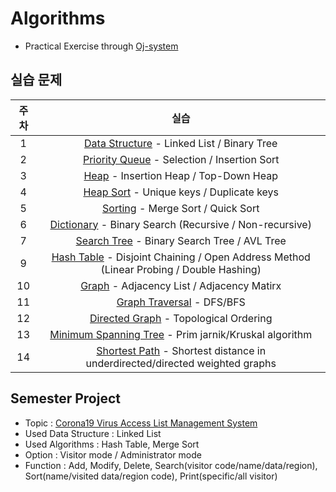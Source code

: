 # Algorithms
* Practical Exercise through [Oj-system](https://ex-oj.sejong.ac.kr) 

## 실습 문제
| 주차 | 실습 | 
|:---:|:---:|
| 1 | [Data Structure](https://github.com/MoonEeSun/Algorithms/tree/main/practice/01_DS_practice) - Linked List / Binary Tree  |
| 2 | [Priority Queue](https://github.com/MoonEeSun/Algorithms/tree/main/practice/02_priority_Queue) - Selection / Insertion Sort  |
| 3 | [Heap](https://github.com/MoonEeSun/Algorithms/tree/main/practice/03_heap) - Insertion Heap / Top-Down Heap  |
| 4 | [Heap Sort](https://github.com/MoonEeSun/Algorithms/tree/main/practice/04_heap_sort) - Unique keys / Duplicate keys  |
| 5 | [Sorting](https://github.com/MoonEeSun/Algorithms/tree/main/practice/05_sort) - Merge Sort / Quick Sort  |
| 6 | [Dictionary](https://github.com/MoonEeSun/Algorithms/tree/main/practice/06_dictionary) - Binary Search (Recursive / Non-recursive)  |
| 7 | [Search Tree](https://github.com/MoonEeSun/Algorithms/tree/main/practice/07_tree_search) - Binary Search Tree / AVL Tree  |
| 9 | [Hash Table](https://github.com/MoonEeSun/Algorithms/tree/main/practice/09_hash_table) - Disjoint Chaining / Open Address Method (Linear Probing / Double Hashing)  |
| 10 | [Graph](https://github.com/MoonEeSun/Algorithms/tree/main/practice/10_graph) - Adjacency List / Adjacency Matirx  |
| 11 | [Graph Traversal](https://github.com/MoonEeSun/Algorithms/tree/main/practice/11_graph_traversal) - DFS/BFS  |
| 12 | [Directed Graph](https://github.com/MoonEeSun/Algorithms/tree/main/practice/12_directed_graph) - Topological Ordering  |
| 13 | [Minimum Spanning Tree](https://github.com/MoonEeSun/Algorithms/tree/main/practice/13_minimum_spanning_tree) - Prim jarnik/Kruskal algorithm  |
| 14 | [Shortest Path](https://github.com/MoonEeSun/Algorithms/tree/main/practice/14_shortest_path) - Shortest distance in underdirected/directed weighted graphs  |

## Semester Project
* Topic : [Corona19 Virus Access List Management System](https://github.com/MoonEeSun/Algorithms/tree/main/semester_project)
* Used Data Structure : Linked List
* Used Algorithms : Hash Table, Merge Sort
* Option : Visitor mode / Administrator mode
* Function : Add, Modify, Delete, Search(visitor code/name/data/region), Sort(name/visited data/region code), Print(specific/all visitor)  
